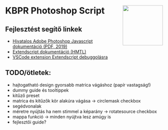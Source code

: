 # KBPR Photoshop Script <img src="https://www.kbpr.sch.bme.hu/assets/kbpr-logo-81e3a2a912d597f79caa1ed39d000cbd6ae9194b61ea7f0a3a97059a47e55919.svg" width="128" align="right">


## Fejlesztést segítő linkek
- [Hivatalos Adobe Photoshop Javascript dokumentáció (PDF, 2019)](https://github.com/Adobe-CEP/CEP-Resources/blob/master/Documentation/Product%20specific%20Documentation/Photoshop%20Scripting/photoshop-cc-javascript-ref-2019.pdf)
- [Extendscript dokumentáció (HMTL)](https://extendscript.docsforadobe.dev/user-interface-tools/window-object.html)
- [VSCode extension Extendscript debuggolásra](https://marketplace.visualstudio.com/items?itemName=Adobe.extendscript-debug)

## TODO/ötletek:
- hajtogatható design gyorsabb matrica vágáshoz (papír vastagság!)
- dummy guide és tooltippek
- kitűző preset
- matrica és kitűzők kör alakúra vágása -> circlemask checkbox
- segédvonalak
- méretre nyújtás ha nem stimmel a képarány -> rotatesource checkbox
- mappa funkció -> minden nyújtva lesz amúgy is
- fejlesztői guide?